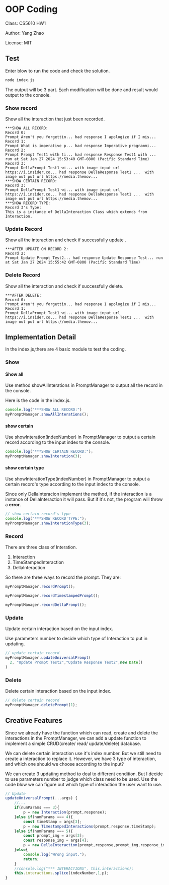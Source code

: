 # OOP Coding

Class: CS5610 HW1

Author: Yang Zhao

License: MIT



## Test

Enter blow to run the code and check the solution.

```bash
node index.js
```

The output will be 3 part. Each modification will be done and result would output to the console.



### Show record

Show all the interaction that just been recorded.

```
***SHOW ALL RECORD:
Record 0:
Prompt Aren't you forgettin... had response I apologize if I mis...
Record 1:
Prompt What is imperative p... had response Imperative programmi...
Record 2:
Prompt Prompt Test1 with ti... had response Response Test1 with ... run at Sat Jan 27 2024 15:53:40 GMT-0800 (Pacific Standard Time)
Record 3:
Prompt DellaPrompt Test1 wi... with image input url https://i.insider.co... had response DellaResponse Test1 ...  with image out put url https://media.themov...
***SHOW CERTAIN RECORD:
Record 3:
Prompt DellaPrompt Test1 wi... with image input url https://i.insider.co... had response DellaResponse Test1 ...  with image out put url https://media.themov...
***SHOW RECORD'TYPE:
Record 3's Type:
This is a instance of DellaInteraction Class which extends from Interaction.
```



### Update Record

Show all the interaction and check if successfully update .

```
***AFTER UPDATE ON RECORD 2:
Record 2:
Prompt Update Prompt Test2... had response Update Response Test... run at Sat Jan 27 2024 15:55:42 GMT-0800 (Pacific Standard Time)
```



### Delete Record

Show all the interaction and check if successfully delete.

```
***AFTER DELETE:
Record 0:
Prompt Aren't you forgettin... had response I apologize if I mis...
Record 1:
Prompt DellaPrompt Test1 wi... with image input url https://i.insider.co... had response DellaResponse Test1 ...  with image out put url https://media.themov...
```



## Implementation Detail

In the index.js,there are 4 basic module to test the coding.

### Show

#### Show all

Use method showAllInterations in PromptManager to output all the record in the console.

Here is the code in the index.js.

```javascript
console.log("***SHOW ALL RECORD:")
myPromptManager.showAllInterations();
```

#### show certain

Use showInteration(indexNumber) in PromptManager to output a certain record according to the input index to the console.

```javascript
console.log("***SHOW CERTAIN RECORD:");
myPromptManager.showInteration(3);
```

#### show certain type

Use showInterationType(indexNumber) in PromptManager to output a certain record's type according to the input index to the console.

Since only DellaInteracion implement the method, if the interaction is a instance of DellaInteraction it will pass. But if it's not, the program will throw a **error**.

```javascript
// show certain record's type
console.log("***SHOW RECORD'TYPE:");
myPromptManager.showInterationType(3);
```



### Record

There are three class of Interation.

1. Interaction
2. TimeStampedInteraction
3. DellaInteraction

So there are three ways to record the prompt. They are:

```javascript
myPromptManager.recordPrompt();

myPromptManager.recordTimestampedPrompt();

myPromptManager.recordDellaPrompt();
```



### Update

Update certain interaction based on the input index.

Use parameters number to decide which type of Interaction to put in updating.

```javascript
// update certain record
myPromptManager.updateUniversalPrompt(
  2, "Update Prompt Test2","Update Response Test2",new Date()
)
```



### Delete

Delete certain interaction based on the input index.

```javascript
// delete certain record
myPromptManager.deletePrompt(1);
```



## Creative Features

Since we already have the function which can read, create and delete the interactions in the PromptManager, we can add a update function to implement a simple CRUD(create/ read/ update/delete)  database.

We can delete certain interaction use it's index number. But we still need to create a interaction to replace it. However, we have 3 type of interaction, and which one should we choose according to the input?

We can create 3 updating method to deal to different condition. But I decide to use parameters number to judge which class need to be used. Use the code blow we can figure out which type of interaction the user want to use.

```javascript
// Update
updateUniversalPrompt(...args) {
    //...
    if(numParams === 3){
        p = new Interaction(prompt,response);
    }else if(numParams === 4){
        const timeStamp = args[3];
        p = new TimestampedInteractions(prompt,response,timeStamp);
    }else if(numParams === 5){
        const prompt_img = args[3];
        const response_img = args[4];
        p = new DellaInteraction(prompt,response,prompt_img,response_img);
    }else{
        console.log("Wrong input.");
        return;
    }
    //console.log("*** INTERACTIONS", this.interactions);
    this.interactions.splice(indexNumber,1,p);
}
```